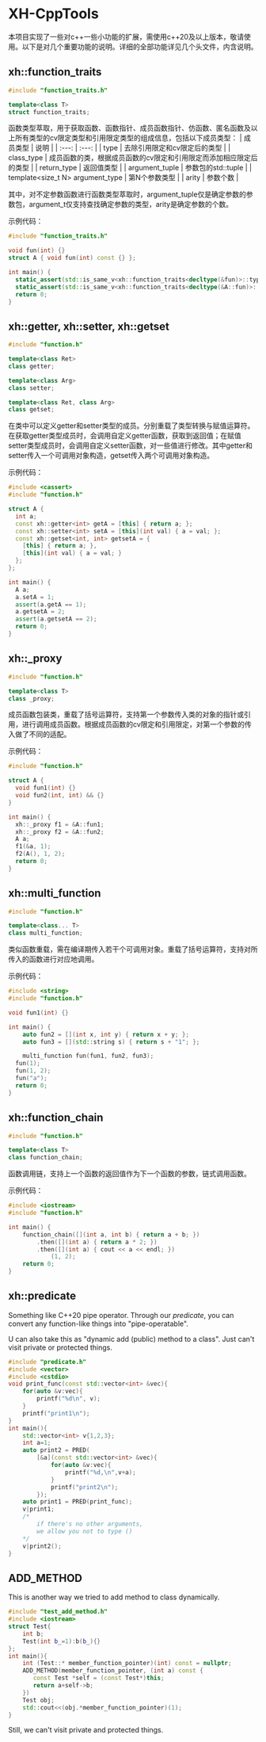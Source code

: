 # XH-CppTools

本项目实现了一些对c++一些小功能的扩展，需使用c++20及以上版本，敬请使用。以下是对几个重要功能的说明。详细的全部功能详见几个头文件，内含说明。

## xh::function_traits
```C++
#include "function_traits.h"

template<class T>
struct function_traits;
```
函数类型萃取，用于获取函数、函数指针、成员函数指针、仿函数、匿名函数及以上所有类型的cv限定类型和引用限定类型的组成信息，包括以下成员类型： 
| 成员类型 | 说明 |
| :---: | :---: |
| type | 去除引用限定和cv限定后的类型 |
| class_type | 成员函数的类，根据成员函数的cv限定和引用限定而添加相应限定后的类型 |
| return_type | 返回值类型 |
| argument_tuple | 参数包的std::tuple |
| template\<size_t N\> argument_type | 第N个参数类型 |
| arity | 参数个数 |

其中，对不定参数函数进行函数类型萃取时，argument_tuple仅是确定参数的参数包，argument_t仅支持查找确定参数的类型，arity是确定参数的个数。 
 
示例代码：
```C++
#include "function_traits.h"

void fun(int) {}
struct A { void fun(int) const {} };

int main() {
  static_assert(std::is_same_v<xh::function_traits<decltype(&fun)>::type, void(int)>);
  static_assert(std::is_same_v<xh::function_traits<decltype(&A::fun)>::class_type, const A>);
  return 0;
}
```

## xh::getter, xh::setter, xh::getset
```C++
#include "function.h"

template<class Ret>
class getter;

template<class Arg>
class setter;

template<class Ret, class Arg>
class getset;
```
在类中可以定义getter和setter类型的成员。分别重载了类型转换与赋值运算符。在获取getter类型成员时，会调用自定义getter函数，获取到返回值；在赋值setter类型成员时，会调用自定义setter函数，对一些值进行修改。其中getter和setter传入一个可调用对象构造，getset传入两个可调用对象构造。 
 
示例代码： 
```C++
#include <cassert>
#include "function.h"

struct A {
  int a;
  const xh::getter<int> getA = [this] { return a; };
  const xh::setter<int> setA = [this](int val) { a = val; };
  const xh::getset<int, int> getsetA = {
    [this] { return a; },
    [this](int val) { a = val; }
  };
};

int main() {
  A a;
  a.setA = 1;
  assert(a.getA == 1);
  a.getsetA = 2;
  assert(a.getsetA == 2);
  return 0;
}
```

## xh::_proxy
```C++
#include "function.h"

template<class T>
class _proxy;
```
成员函数包装类，重载了括号运算符，支持第一个参数传入类的对象的指针或引用，进行调用成员函数。根据成员函数的cv限定和引用限定，对第一个参数的传入做了不同的适配。 
 
示例代码：
```C++
#include "function.h"

struct A {
  void fun1(int) {}
  void fun2(int, int) && {}
}

int main() {
  xh::_proxy f1 = &A::fun1;
  xh::_proxy f2 = &A::fun2;
  A a;
  f1(&a, 1);
  f2(A(), 1, 2);
  return 0;
}
```

## xh::multi_function
```C++
#include "function.h"

template<class... T>
class multi_function;
```
类似函数重载，需在编译期传入若干个可调用对象。重载了括号运算符，支持对所传入的函数进行对应地调用。 
 
示例代码：
```C++
#include <string>
#include "function.h"

void fun1(int) {}

int main() {
	auto fun2 = [](int x, int y) { return x + y; };
	auto fun3 = [](std::string s) { return s + "1"; };

	multi_function fun(fun1, fun2, fun3);
  fun(1);
  fun(1, 2);
  fun("a");
  return 0;
}
```

## xh::function_chain
```C++
#include "function.h"

template<class T>
class function_chain;
```
函数调用链，支持上一个函数的返回值作为下一个函数的参数，链式调用函数。 
 
示例代码：
```C++
#include <iostream>
#include "function.h"

int main() {
	function_chain([](int a, int b) { return a + b; })
		.then([](int a) { return a * 2; })
		.then([](int a) { cout << a << endl; })
			(1, 2);
	return 0;
}
```

## xh::predicate

Something like C++20 pipe operator. Through our *predicate*, you can convert any function-like things into "pipe-operatable".

U can also take this as "dynamic add (public) method to a class". Just can't visit private or protected things.

```C++
#include "predicate.h"
#include <vector>
#include <cstdio>
void print_func(const std::vector<int> &vec){
    for(auto &v:vec){
        printf("%d\n", v);
    }
    printf("print1\n");
}
int main(){
    std::vector<int> v{1,2,3};
    int a=1;
    auto print2 = PRED(
        [&a](const std::vector<int> &vec){
            for(auto &v:vec){
                printf("%d,\n",v+a);
            }
            printf("print2\n");
        });
    auto print1 = PRED(print_func);
    v|print1; 
    /*
        if there's no other arguments, 
        we allow you not to type () 
    */
    v|print2();
}
```

## ADD_METHOD

This is another way we tried to add method to class dynamically. 

```C++
#include "test_add_method.h"
#include <iostream>
struct Test{
    int b;
    Test(int b_=1):b(b_){}
};
int main(){
    int (Test::* member_function_pointer)(int) const = nullptr;
    ADD_METHOD(member_function_pointer, (int a) const {
       const Test *self = (const Test*)this;
       return a+self->b;
    })
    Test obj;
    std::cout<<(obj.*member_function_pointer)(1);
}
```

Still, we can't visit private and protected things.
